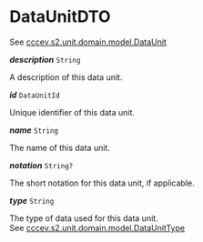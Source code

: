 

# DataUnitDTO



See [cccev.s2.unit.domain.model.DataUnit](/docs/core-data-unit--page#dataunit)

  
<article>

***description*** `String` 

A description of this data unit.

</article>
<article>

***id*** `DataUnitId` 

Unique identifier of this data unit.

</article>
<article>

***name*** `String` 

The name of this data unit.

</article>
<article>

***notation*** `String?` 

The short notation for this data unit, if applicable.

</article>
<article>

***type*** `String` 

The type of data used for this data unit. <br/> See [cccev.s2.unit.domain.model.DataUnitType](/docs/core-data-unit--page#dataunittype)

</article>

